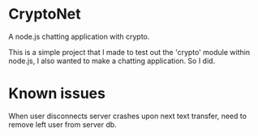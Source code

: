 CryptoNet
=========

A node.js chatting application with crypto.

This is a simple project that I made to test out the 'crypto' module within node.js, I also wanted to make a chatting application.
So I did.

Known issues
============

When user disconnects server crashes upon next text transfer, need to remove left user from server db.
